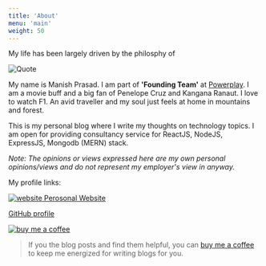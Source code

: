 ```yaml
---
title: 'About'
menu: 'main'
weight: 50
---
```


My life has been largely driven by the philosphy of

![Quote](https://res.cloudinary.com/dkiurfsjm/image/upload/v1725520524/bg-about_gicy7i.jpg)

My name is Manish Prasad. I am part of **'Founding Team'** at [Powerplay](https://www.getpowerplay.in). I am a movie buff and a big fan of Penelope Cruz and Kangana Ranaut. I love to watch F1. An avid traveller and my soul just feels at home in mountains and forest.

This is my personal blog where I write my thoughts on technology topics.
I am open for providing consultancy service for ReactJS, NodeJS, ExpressJS, Mongodb (MERN) stack.

*Note: The opinions or views expressed here are my own personal opinions/views and do not represent my employer's view in anyway.*

My profile links:

  [![website](/img/profile.jpg) Perosonal Website](https://manisuec.com) 

  [GitHub profile](https://github.com/manisuec)

[![buy me a coffee](https://cdn-images-1.medium.com/max/1600/0*dMZ0BEHDv4MJYYGW.png)](https://www.buymeacoffee.com/manisuec)

> If you the blog posts and find them helpful, you can [buy me a coffee](https://www.buymeacoffee.com/manisuec) to keep me energized for writing blogs for you.